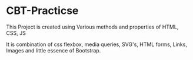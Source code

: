 # CBT-Practicse

This Project is created using Various methods and properties of HTML, CSS, JS

It is combination of css flexbox, media queries, SVG's, HTML forms, Links, Images and little essence of Bootstrap. 
